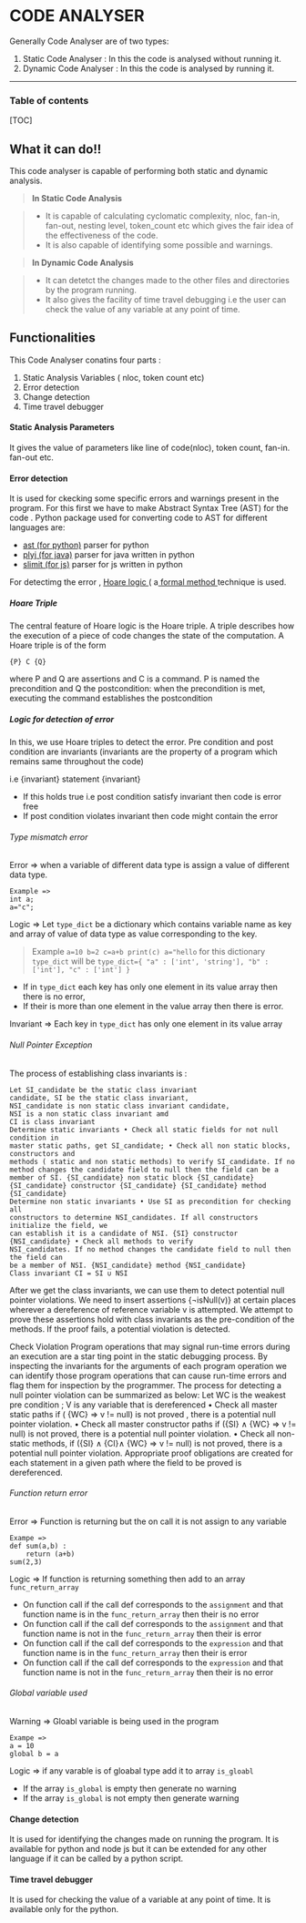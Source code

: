 CODE ANALYSER
===================


Generally Code Analyser are of two types:

 1.  Static Code Analyser : In this the code is analysed without running it.
 2. Dynamic Code Analyser : In this the code is analysed by running it.

----------

### Table of contents



[TOC]


What it can do!!
-------------

This code analyser is capable of performing both static and dynamic analysis.

> **In Static Code Analysis**

> - It is capable of calculating cyclomatic complexity, nloc, fan-in, fan-out, nesting level, token_count etc which gives the fair idea of the effectiveness of the code. 
> - It is also capable of identifying some possible and warnings.

> **In Dynamic Code Analysis**

> - It can detetct the changes made to the other files and directories by the program running. 
> - It also gives the facility of time travel debugging i.e the user can check the value of any variable at any point of time.



Functionalities
-------------

This Code Analyser conatins four parts :

 1. Static Analysis Variables ( nloc, token count etc)
 2. Error detection
 3. Change detection
 4. Time travel debugger

####  Static Analysis Parameters
It gives the value of parameters like line of code(nloc), token count, fan-in. fan-out etc.


####  Error detection
It is used for ckecking some specific errors and warnings present in the program.
For this first we have to make Abstract Syntax Tree (AST) for the code . Python package used for converting code to AST for different languages are:

 - [ast (for python)](https://docs.python.org/2/library/ast.html) parser for python
 - [plyj (for java)](https://pypi.python.org/pypi/plyj) parser for java written in python
 - [slimit (for js)](https://pypi.python.org/pypi/slimit) parser for js written in python


 For detectimg the error , [Hoare logic ](https://en.wikipedia.org/wiki/Hoare_logic) ( a[ formal method ](https://en.wikipedia.org/wiki/Formal_methods) technique is used.

##### Hoare Triple

The central feature of Hoare logic is the Hoare triple. A triple describes how the execution of a piece of code changes the state of the computation. A Hoare triple is of the form

    {P} C {Q}

where P and Q are assertions and C is a command. P is named the precondition and Q the postcondition: when the precondition is met, executing the command establishes the postcondition

##### Logic for detection of error
In this, we use Hoare triples to detect the error. Pre condition and post condition are invariants (invariants are the property of a program which remains same throughout the code)

i.e     {invariant} statement {invariant}

 - If this holds true i.e post condition satisfy invariant then code is error free
 - If post condition violates invariant then code might contain the error

###### Type mismatch error
Error => when  a variable of different data type is assign a value of different data type.

    Example =>
    int a;
    a="c";

  Logic => Let `type_dict` be a dictionary which contains variable name as  key and array of value of data type as value corresponding to the key.




> Example
> `a=10
> b=2
> c=a+b
> print(c)
> a="hello`
>for this dictionary `type_dict`  will be
>`type_dict={ "a" : ['int', 'string'],
>"b" : ['int'],
>  "c" : ['int']
>  } `

 - If in `type_dict` each key has only one element in its value array then there is no error,
 - If their is more than one element in the value array then there is error.

Invariant => Each key in `type_dict` has only one element in its value array


###### Null Pointer Exception
The process of establishing class invariants is :

    Let SI_candidate be the static class invariant
    candidate, SI be the static class invariant,
    NSI_candidate is non static class invariant candidate,
    NSI is a non static class invariant amd
    CI is class invariant
    Determine static invariants • Check all static fields for not null condition in
    master static paths, get SI_candidate; • Check all non static blocks, constructors and
    methods ( static and non static methods) to verify SI_candidate. If no method changes the candidate field to null then the field can be a member of SI. {SI_candidate} non static block {SI_candidate} {SI_candidate} constructor {SI_candidate} {SI_candidate} method {SI_candidate}
    Determine non static invariants • Use SI as precondition for checking all
    constructors to determine NSI_candidates. If all constructors initialize the field, we
    can establish it is a candidate of NSI. {SI} constructor {NSI_candidate} • Check all methods to verify
    NSI_candidates. If no method changes the candidate field to null then the field can
    be a member of NSI. {NSI_candidate} method {NSI_candidate}
    Class invariant CI = SI ∪ NSI

After we get the class invariants, we can use them to
detect potential null pointer violations. We need to
insert assertions {¬isNull(v)} at certain places
wherever a dereference of reference variable v is
attempted. We attempt to prove these assertions hold
with class invariants as the pre-condition of the
methods. If the proof fails, a potential violation is
detected.

Check Violation Program operations that may signal run-time errors during an execution are a star ting point in the static debugging process. By inspecting the invariants for the arguments of each program operation we can identify those program operations that can cause run-time errors and flag them for inspection by the programmer. The process for detecting a null pointer violation can be summarized as below: Let WC is the weakest pre condition ; V is any variable that is dereferenced
• Check all master static paths if ( {WC} => v != null) is not proved , there is a
potential null pointer violation. • Check all master constructor paths if ({SI} ∧ {WC} => v != null) is not proved, there is a potential null pointer violation. • Check all non-static methods, if ({SI} ∧ {CI}∧ {WC} => v != null) is not proved, there is a potential null pointer violation. Appropriate proof obligations are created for each statement in a given path where the field to be proved is dereferenced.

###### Function return error
Error => Function is returning but the on call it is not assign to any variable

    Exampe =>
    def sum(a,b) :
	    return (a+b)
    sum(2,3)
Logic => If function is returning something then add to an array `func_return_array`

 - On function call if the call def corresponds to the `assignment` and that function name is in the `func_return_array` then their is no error
 - On function call if the call def corresponds to the `assignment` and that function name is not in the `func_return_array` then their is error
 - On function call if the call def corresponds to the `expression` and that function name is in the `func_return_array` then their is error
 - On function call if the call def corresponds to the `expression` and that function name is not in the `func_return_array` then their is no error

###### Global variable used
Warning => Gloabl variable is being used in the program

    Exampe =>
    a = 10
    global b = a
Logic => if any varable is of gloabal type add it to array `is_gloabl`



 - If the array `is_global` is empty then generate no warning
 - If the array `is_global` is not empty then generate warning







#### Change detection
It is used for identifying the changes made on running the program.
It is available for python and node js but it can be extended for any other language if it can be called by a python script.




####  Time travel debugger

It is used for checking the value of a variable at any point of time.
It is available only for the python.





